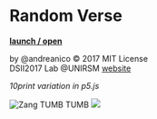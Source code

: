 # Random Verse
**[launch / open](https://github.com/andreanico/dsii-2017-unirsm.github.io/tree/master/andreanico)**

by @andreanico © 2017 MIT License  
DSII2017 Lab @UNIRSM [website](http://dsii-2017-unirsm.github.io)

*10print variation in p5.js*

![Zang TUMB TUMB](http://i.imgur.com/wVQR3MQ.png)
![](http://www.arengario.it/sync/2013/07/ma-1914-zang-tumb-4.jpg)
